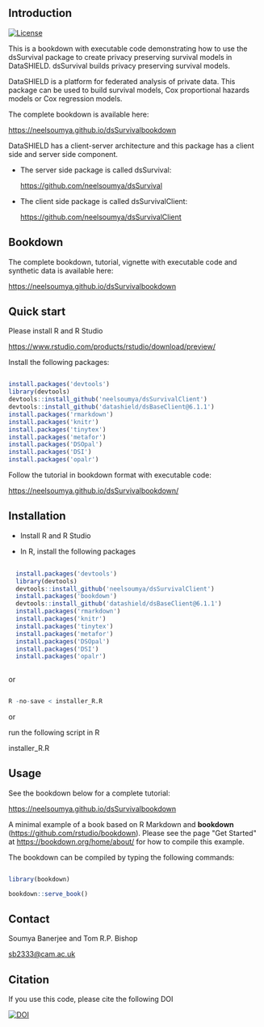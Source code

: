 
## Introduction

[![License](https://img.shields.io/badge/license-GPLv3-blue.svg)](https://www.gnu.org/licenses/gpl-3.0.html)

This is a bookdown with executable code demonstrating how to use the dsSurvival package to create privacy preserving survival models in DataSHIELD. dsSurvival builds privacy preserving survival models.

DataSHIELD is a platform for federated analysis of private data. This package can be used to build survival models, Cox proportional hazards models or Cox regression models.

The complete bookdown is available here:

https://neelsoumya.github.io/dsSurvivalbookdown


DataSHIELD has a client-server architecture and this package has a client side and server side component.

  * The server side package is called dsSurvival:
      
      https://github.com/neelsoumya/dsSurvival

  * The client side package is called dsSurvivalClient:
      
      https://github.com/neelsoumya/dsSurvivalClient



## Bookdown

The complete bookdown, tutorial, vignette with executable code and synthetic data is available here:

https://neelsoumya.github.io/dsSurvivalbookdown




## Quick start

Please install R and R Studio 

   https://www.rstudio.com/products/rstudio/download/preview/


Install the following packages:


```r

install.packages('devtools')
library(devtools)
devtools::install_github('neelsoumya/dsSurvivalClient')
devtools::install_github('datashield/dsBaseClient@6.1.1')
install.packages('rmarkdown')
install.packages('knitr')
install.packages('tinytex')
install.packages('metafor')
install.packages('DSOpal')
install.packages('DSI')
install.packages('opalr')

```


Follow the tutorial in bookdown format with executable code:

https://neelsoumya.github.io/dsSurvivalbookdown/




## Installation


* Install R and R Studio 

* In R, install the following packages

```r 
  
  install.packages('devtools')
  library(devtools)
  devtools::install_github('neelsoumya/dsSurvivalClient')
  install.packages('bookdown')
  devtools::install_github('datashield/dsBaseClient@6.1.1')
  install.packages('rmarkdown')
  install.packages('knitr')
  install.packages('tinytex')
  install.packages('metafor')  
  install.packages('DSOpal')
  install.packages('DSI')
  install.packages('opalr')
  
  ```

  or

  ```r 

  R -no-save < installer_R.R
  
  ```
  
  or
  
  run the following script in R
  
  installer_R.R
  
 
  
  
## Usage

See the bookdown below for a complete tutorial:

https://neelsoumya.github.io/dsSurvivalbookdown



A minimal example of a book based on R Markdown and **bookdown** (https://github.com/rstudio/bookdown). Please see the page "Get Started" at https://bookdown.org/home/about/ for how to compile this example.

The bookdown can be compiled by typing the following commands:

  ```r 
  
  library(bookdown)

  bookdown::serve_book()
  
  ```


## Contact

Soumya Banerjee and Tom R.P. Bishop

sb2333@cam.ac.uk


## Citation

If you use this code, please cite the following DOI


[![DOI](https://zenodo.org/badge/DOI/10.5281/zenodo.4806588.svg)](https://doi.org/10.5281/zenodo.4806588)


